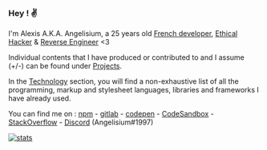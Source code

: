 ### Hey ! ✌️
I'm Alexis A.K.A. Angelisium, a 25 years old [French developer](./developer/.md), [Ethical Hacker](./ethical_hacker/.md) & [Reverse Engineer](./reverse_engineer/.md) <3

Individual contents that I have produced or contributed to and I assume (+/-) can be found under [Projects](./projects/.md).

In the [Technology](./technology/.md) section, you will find a non-exhaustive list of all the programming, markup and stylesheet languages, libraries and frameworks I have already used.

You can find me on : [npm](https://www.npmjs.com/~angelisium) - [gitlab](https://gitlab.com/Angelisium) - [codepen](https://codepen.io/angelisium) - [CodeSandbox](https://codesandbox.io/u/Angelisium) - [StackOverflow](https://stackoverflow.com/users/14490630/angelisium) - [Discord](https://discord.gg/QBbb8g4) (Angelisium#1997)

[![stats](https://github-readme-stats.vercel.app/api?username=Angelisium&&hide_title=true&include_all_commits=true&count_private=true&show_icons=true&theme=vue)](https://github.com/Angelisium)
